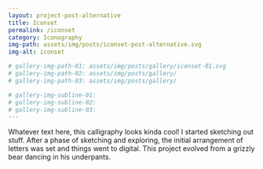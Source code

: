 ```yaml
---
layout: project-post-alternative
title: Iconset
permalink: /iconset
category: Iconography
img-path: assets/img/posts/iconset-post-alternative.svg
img-alt: iconset

# gallery-img-path-01: assets/img/posts/gallery/iconset-01.svg
# gallery-img-path-02: assets/img/posts/gallery/
# gallery-img-path-03: assets/img/posts/gallery/

# gallery-img-subline-01: 
# gallery-img-subline-02: 
# gallery-img-subline-03: 
---
```


Whatever text here, this calligraphy looks kinda cool! I started sketching out stuff. After a phase of sketching and exploring, the initial arrangement of letters was set and things went to digital. This project evolved from a grizzly bear dancing in his underpants.